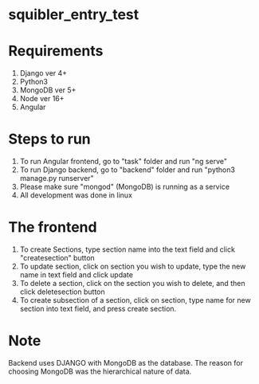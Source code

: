 # squibler_entry_test

#   Requirements
1. Django ver 4+
2. Python3
3. MongoDB ver 5+
4. Node ver 16+
5. Angular

#   Steps to run
1. To run Angular frontend, go to "task" folder and run "ng serve"
2. To run Django backend, go to "backend" folder and run "python3 manage.py runserver"
3. Please make sure "mongod" (MongoDB) is running as a service
4. All development was done in linux

#   The frontend
1. To create Sections, type section name into the text field and click "createsection" button
2. To update section, click on section you wish to update, type the new name in text field and click update
3. To delete a section, click on the section you wish to delete, and then click deletesection button
4. To create subsection of a section, click on section, type name for new section into text field, and press create section.

#   Note
Backend uses DJANGO with MongoDB as the database. The reason for choosing MongoDB was the hierarchical nature of data.
